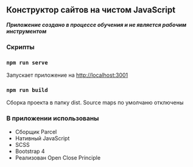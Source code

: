 ## Конструктор сайтов на чистом JavaScript

**_Приложение создано в процессе обучения и не является рабочим инструментом_**

### Скрипты

### `npm run serve`
Запускает приложение на [http://localhost:3001](http://localhost:3001)

### `npm run build`
Сборка проекта в папку dist. Source maps по умолчаню отключены

### В приложении использованы 
- Сборщик Parcel
- Нативный JavaScript
- SCSS
- Bootstrap 4
- Реализован Open Close Principle